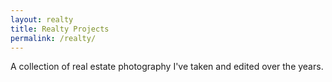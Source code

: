 ```yaml
---
layout: realty
title: Realty Projects
permalink: /realty/
---
```


A collection of real estate photography I've taken and edited over the years.
